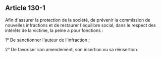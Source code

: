 Article 130-1
----
Afin d'assurer la protection de la société, de prévenir la commission de
nouvelles infractions et de restaurer l'équilibre social, dans le respect des
intérêts de la victime, la peine a pour fonctions :

1° De sanctionner l'auteur de l'infraction ;

2° De favoriser son amendement, son insertion ou sa réinsertion.

